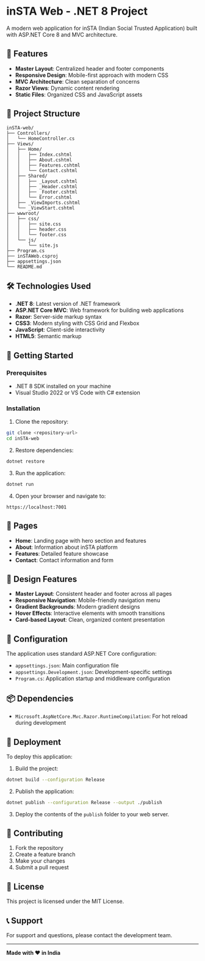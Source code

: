 # inSTA Web - .NET 8 Project

A modern web application for inSTA (Indian Social Trusted Application) built with ASP.NET Core 8 and MVC architecture.

## 🚀 Features

- **Master Layout**: Centralized header and footer components
- **Responsive Design**: Mobile-first approach with modern CSS
- **MVC Architecture**: Clean separation of concerns
- **Razor Views**: Dynamic content rendering
- **Static Files**: Organized CSS and JavaScript assets

## 📁 Project Structure

```
inSTA-web/
├── Controllers/
│   └── HomeController.cs
├── Views/
│   ├── Home/
│   │   ├── Index.cshtml
│   │   ├── About.cshtml
│   │   ├── Features.cshtml
│   │   └── Contact.cshtml
│   ├── Shared/
│   │   ├── _Layout.cshtml
│   │   ├── _Header.cshtml
│   │   ├── _Footer.cshtml
│   │   └── Error.cshtml
│   ├── _ViewImports.cshtml
│   └── _ViewStart.cshtml
├── wwwroot/
│   ├── css/
│   │   ├── site.css
│   │   ├── header.css
│   │   └── footer.css
│   └── js/
│       └── site.js
├── Program.cs
├── inSTAWeb.csproj
├── appsettings.json
└── README.md
```

## 🛠️ Technologies Used

- **.NET 8**: Latest version of .NET framework
- **ASP.NET Core MVC**: Web framework for building web applications
- **Razor**: Server-side markup syntax
- **CSS3**: Modern styling with CSS Grid and Flexbox
- **JavaScript**: Client-side interactivity
- **HTML5**: Semantic markup

## 🚀 Getting Started

### Prerequisites

- .NET 8 SDK installed on your machine
- Visual Studio 2022 or VS Code with C# extension

### Installation

1. Clone the repository:
```bash
git clone <repository-url>
cd inSTA-web
```

2. Restore dependencies:
```bash
dotnet restore
```

3. Run the application:
```bash
dotnet run
```

4. Open your browser and navigate to:
```
https://localhost:7001
```

## 📱 Pages

- **Home**: Landing page with hero section and features
- **About**: Information about inSTA platform
- **Features**: Detailed feature showcase
- **Contact**: Contact information and form

## 🎨 Design Features

- **Master Layout**: Consistent header and footer across all pages
- **Responsive Navigation**: Mobile-friendly navigation menu
- **Gradient Backgrounds**: Modern gradient designs
- **Hover Effects**: Interactive elements with smooth transitions
- **Card-based Layout**: Clean, organized content presentation

## 🔧 Configuration

The application uses standard ASP.NET Core configuration:

- `appsettings.json`: Main configuration file
- `appsettings.Development.json`: Development-specific settings
- `Program.cs`: Application startup and middleware configuration

## 📦 Dependencies

- `Microsoft.AspNetCore.Mvc.Razor.RuntimeCompilation`: For hot reload during development

## 🚀 Deployment

To deploy this application:

1. Build the project:
```bash
dotnet build --configuration Release
```

2. Publish the application:
```bash
dotnet publish --configuration Release --output ./publish
```

3. Deploy the contents of the `publish` folder to your web server.

## 🤝 Contributing

1. Fork the repository
2. Create a feature branch
3. Make your changes
4. Submit a pull request

## 📄 License

This project is licensed under the MIT License.

## 📞 Support

For support and questions, please contact the development team.

---

**Made with ❤️ in India**
